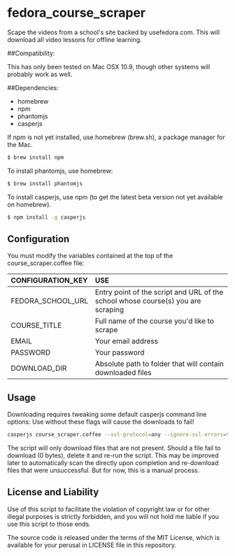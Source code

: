 fedora_course_scraper
=====================

Scape the videos from a school's site backed by usefedora.com.  This will download all video lessons for offline learning.


##Compatibility:

This has only been tested on Mac OSX 10.9, though other systems will
probably work as well.

##Dependencies:

- homebrew
- npm
- phantomjs
- casperjs

If npm is not yet installed, use homebrew (brew.sh), a package manager
for the Mac.

```bash
$ brew install npm
```

To install phantomjs, use homebrew:

```bash
$ brew install phantomjs
```

To install casperjs, use npm (to get the latest beta version not yet
    available on homebrew).

```bash
$ npm install -g casperjs
```

## Configuration

You must modify the variables contained at the top of the course_scraper.coffee file:

| CONFIGURATION_KEY | USE                                                                              |
| :---------------- | :--                                                                              |
| FEDORA_SCHOOL_URL | Entry point of the script and URL of the school whose course(s) you are scraping |
| COURSE_TITLE      | Full name of the course you'd like to scrape                                     |
| EMAIL             | Your email address                                                               |
| PASSWORD          | Your password                                                                    |
| DOWNLOAD_DIR      | Absolute path to folder that will contain downloaded files                       |

## Usage

Downloading requires tweaking some default casperjs command line options:
Use without these flags will cause the downloads to fail!

```bash
casperjs course_scraper.coffee --ssl-protocol=any --ignore-ssl-errors=true --cookies-file=cookies.txt
```

The script will only download files that are not present.  Should a file fail to download (0 bytes), delete it and re-run the script.  This may be improved later to automatically scan the directly upon completion and re-download files that were unsuccessful.  But for now, this is a manual process.

## License and Liability
Use of this script to facilitate the violation of copyright law or for other illegal purposes is strictly forbidden, and you will not hold me liable if you use this script to those ends.

The source code is released under the terms of the MIT License, which is available for your perusal in LICENSE file in this repository.
